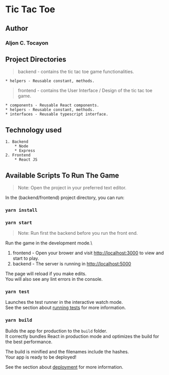 # Tic Tac Toe

## Author

### Aljon C. Tocayon

## Project Directories

> backend - contains the tic tac toe game functionalities.

    * helpers - Reusable constant, methods.

> frontend - contains the User Interface / Design of the tic tac toe game.

    * components - Reusable React components.
    * helpers - Reusable constant, methods.
    * interfaces - Reusable typescript interface.

## Technology used

    1. Backend
        * Node
        * Express
    2. Frontend
        * React JS

## Available Scripts To Run The Game

> Note: Open the project in your preferred text editor.

In the (backend/frontend) project directory, you can run:

### `yarn install`

### `yarn start`

> Note: Run first the backend before you run the front end.

Run the game in the development mode.\

1. frontend - Open your brower and visit [http://localhost:3000](http://localhost:3000) to view and start to play.
2. backend - The server is running in [http://localhost:5000](http://localhost:5000)

The page will reload if you make edits.\
You will also see any lint errors in the console.

### `yarn test`

Launches the test runner in the interactive watch mode.\
See the section about [running tests](https://facebook.github.io/create-react-app/docs/running-tests) for more information.

### `yarn build`

Builds the app for production to the `build` folder.\
It correctly bundles React in production mode and optimizes the build for the best performance.

The build is minified and the filenames include the hashes.\
Your app is ready to be deployed!

See the section about [deployment](https://facebook.github.io/create-react-app/docs/deployment) for more information.
